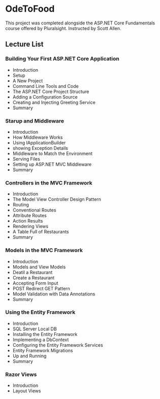 # OdeToFood
This project was completed alongside the ASP.NET Core Fundamentals course offered by Pluralsight. Instructed by Scott Allen.

## Lecture List
### Building Your First ASP.NET Core Application
* Introduction
* Setup
* A New Project
* Command Line Tools and Code
* The ASP.NET Core Project Structure
* Adding a Configuration Source
* Creating and Injecting Greeting Service
* Summary

### Starup and Middleware
* Introduction
* How Middleware Works
* Using IApplicationBuilder
* showing Exception Details
* Middleware to Match the Environment
* Serving Files
* Setting up ASP.NET MVC Middleware
* Summary

### Controllers in the MVC Framework
* Introduction
* The Model View Controller Design Pattern
* Routing 
* Conventional Routes
* Attribute Routes
* Action Results
* Rendering Views
* A Table Full of Restaurants
* Summary

### Models in the MVC Framework
* Introduction
* Models and View Models
* Deatil a Restaurant
* Create a Restaurant
* Accepting Form Input
* POST Redirect GET Pattern
* Model Validation with Data Annotations
* Summary

### Using the Entity Framework
* Introduction
* SQL Server Local DB
* Installing the Entity Framework
* Implementing a DbContext
* Configuring the Entity Framework Services
* Entity Framework Migrations
* Up and Running
* Summary

### Razor Views
* Introduction 
* Layout Views